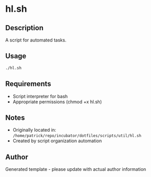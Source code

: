 # hl.sh

## Description
A script for automated tasks.

## Usage
```bash
./hl.sh
```

## Requirements
- Script interpreter for bash
- Appropriate permissions (chmod +x hl.sh)

## Notes
- Originally located in: `/home/patrick/repo/incubator/dotfiles/scripts/util/hl.sh`
- Created by script organization automation

## Author
Generated template - please update with actual author information
